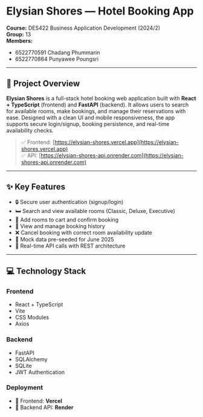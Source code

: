 # Elysian Shores — Hotel Booking App

**Course:** DES422 Business Application Development (2024/2)  
**Group:** 13  
**Members:**
- 6522770591 Chadang Phummarin
- 6522770864 Punyawee Poungsri

---

## 🌴 Project Overview

**Elysian Shores** is a full-stack hotel booking web application built with **React + TypeScript** (frontend) and **FastAPI** (backend). It allows users to search for available rooms, make bookings, and manage their reservations with ease. Designed with a clean UI and mobile responsiveness, the app supports secure login/signup, booking persistence, and real-time availability checks.

> ✅ Frontend: [https://elysian-shores.vercel.app](https://elysian-shores.vercel.app)  
> ✅ API: [https://elysian-shores-api.onrender.com](https://elysian-shores-api.onrender.com)

---

## ✨ Key Features

- 🔒 Secure user authentication (signup/login)
- 🛏️ Search and view available rooms (Classic, Deluxe, Executive)
- 🛒 Add rooms to cart and confirm booking
- 📃 View and manage booking history
- ❌ Cancel booking with correct room availability update
- 📆 Mock data pre-seeded for June 2025
- 🔗 Real-time API calls with REST architecture

---

## 💻 Technology Stack

### Frontend
- React + TypeScript
- Vite
- CSS Modules
- Axios

### Backend
- FastAPI
- SQLAlchemy
- SQLite
- JWT Authentication

### Deployment
- 🔹 Frontend: **Vercel**
- 🔹 Backend API: **Render**